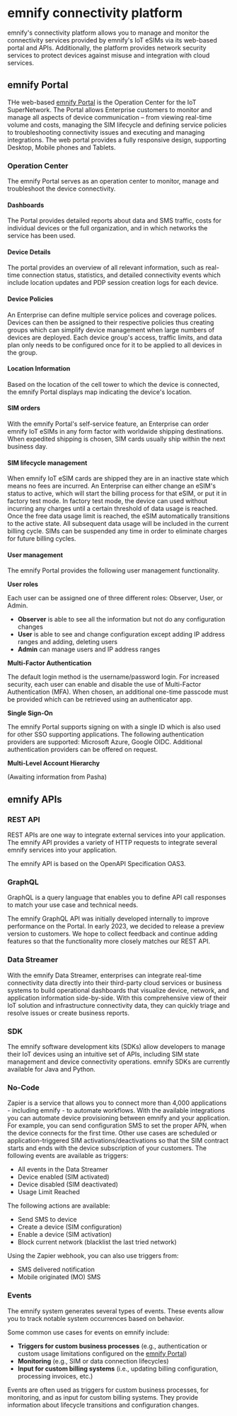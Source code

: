 # emnify connectivity platform

emnify's connectivity platform allows you to manage and monitor the connectivity services provided by emnify's IoT eSIMs via its web-based portal and APIs.
Additionally, the platform provides network security services to protect devices against misuse and integration with cloud services.

## emnify Portal

THe web-based [emnify Portal]( https://portal.emnify.com) is the Operation Center for the IoT SuperNetwork.
The Portal allows Enterprise customers to monitor and manage all aspects of device communication – from viewing real-time volume and costs, managing the SIM lifecycle and defining service policies to troubleshooting connectivity issues and executing and managing integrations. 
The web portal provides a fully responsive design, supporting Desktop, Mobile phones and Tablets.

### Operation Center

The emnify Portal serves as an operation center to monitor, manage and troubleshoot the device connectivity.

#### Dashboards
The Portal provides detailed reports about data and SMS traffic, costs for individual devices or the full organization, and in which networks the service has been used.

#### Device Details 
The portal provides an overview of all relevant information, such as real-time connection status, statistics, and detailed connectivity events which include location updates and PDP session creation logs for each device.

#### Device Policies
An Enterprise can define multiple service polices and coverage polices.
Devices can then be assigned to their respective policies thus creating groups which can simplify device management when large numbers of devices are deployed.
Each device group's access, traffic limits, and data plan only needs to be configured once for it to be applied to all devices in the group.

#### Location Information
Based on the location of the cell tower to which the device is connected, the emnify Portal displays map indicating the device's location.  

#### SIM orders

With the emnify Portal's self-service feature, an Enterprise can order emnify IoT eSIMs in any form factor with worldwide shipping destinations.
When expedited shipping is chosen, SIM cards usually ship within the next business day. 

#### SIM lifecycle management

When emnify IoT eSIM cards are shipped they are in an inactive state which means no fees are incurred.
An Enterprise can either change an eSIM's status to active, which will start the billing process for that eSIM, or put it in factory test mode.
In factory test mode, the device can used without incurring any charges until a certain threshold of data usage is reached.
Once the free data usage limit is reached, the eSIM automatically transitions to the active state.
All subsequent data usage will be included in the current billing cycle. 
SIMs can be suspended any time in order to eliminate charges for future billing cycles. 

#### User management

The emnify Portal provides the following user management functionality. 

**User roles**

Each user can be assigned one of three different roles: Observer, User, or Admin. 

- **Observer** is able to see all the information but not do any configuration changes
- **User** is able to see and change configuration except adding IP address ranges and adding, deleting users 
- **Admin** can manage users and IP address ranges

**Multi-Factor Authentication**

The default login method is the username/password login.
For increased security, each user can enable and disable the use of Multi-Factor Authentication (MFA).
When chosen, an additional one-time passcode must be provided which can be retrieved using an authenticator app. 

**Single Sign-On** 

The emnify Portal supports signing on with a single ID which is also used for other SSO supporting applications. 
The following authentication providers are supported: Microsoft Azure, Google OIDC.
Additional authentication providers can be offered on request. 

**Multi-Level Account Hierarchy**

(Awaiting information from Pasha)

## emnify APIs

### REST API

REST APIs are one way to integrate external services into your application.
The emnify API provides a variety of HTTP requests to integrate several emnify services into your application.

The emnify API is based on the OpenAPI Specification OAS3.

### GraphQL

GraphQL is a query language that enables you to define API call responses to match your use case and technical needs.

The emnify GraphQL API was initially developed internally to improve performance on the Portal.
In early 2023, we decided to release a preview version to customers.
We hope to collect feedback and continue adding features so that the functionality more closely matches our REST API.

### Data Streamer

With the emnify Data Streamer, enterprises can integrate real-time connectivity data directly into their third-party cloud services or business systems to build operational dashboards that visualize device, network, and application information side-by-side.
With this comprehensive view of their IoT solution and infrastructure connectivity data, they can quickly triage and resolve issues or create business reports.

### SDK

The emnify software development kits (SDKs) allow developers to manage their IoT devices using an intuitive set of APIs, including SIM state management and device connectivity operations.
emnify SDKs are currently available for Java and Python.

### No-Code

Zapier is a service that allows you to connect more than 4,000 applications - including emnify - to automate workflows.
With the available integrations you can automate device provisioning between emnify and your application.
For example, you can send configuration SMS to set the proper APN, when the device connects for the first time.
Other use cases are scheduled or application-triggered SIM activations/deactivations so that the SIM contract starts and ends with the device subscription of your customers.
The following events are available as triggers:

- All events in the Data Streamer
- Device enabled (SIM activated)
- Device disabled (SIM deactivated)
- Usage Limit Reached

The following actions are available:

- Send SMS to device
- Create a device (SIM configuration)
- Enable a device (SIM activation)
- Block current network (blacklist the last tried network)

Using the Zapier webhook, you can also use triggers from:

- SMS delivered notification
- Mobile originated (MO) SMS

### Events

The emnify system generates several types of events.
These events allow you to track notable system occurrences based on behavior.

Some common use cases for events on emnify include:

- **Triggers for custom business processes** (e.g., authentication or custom usage limitations configured on the [emnify Portal](usage#emnify-portal))
- **Monitoring** (e.g., SIM or data connection lifecycles)
- **Input for custom billing systems** (i.e., updating billing configuration, processing invoices, etc.)

Events are often used as triggers for custom business processes, for monitoring, and as input for custom billing systems.
They provide information about lifecycle transitions and configuration changes.
